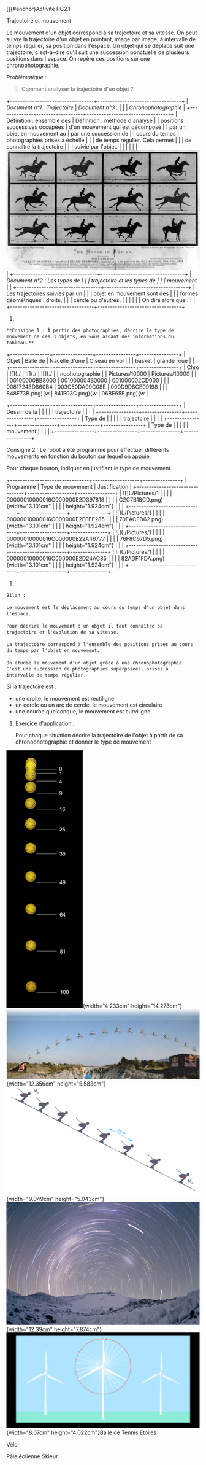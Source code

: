 []{#anchor}Activité PC2.1

Trajectoire et mouvement

Le mouvement d'un objet correspond à sa trajectoire et sa vitesse. On
peut suivre la trajectoire d'un objet en pointant, image par image, à
intervalle de temps régulier, sa position dans l'espace. Un objet qui se
déplace suit une trajectoire, c'est-à-dire qu'il suit une succession
ponctuelle de plusieurs positions dans l'espace. On repère ces positions
sur une chronophotographie.

*Problématique* :

> Comment analyser la trajectoire d'un objet ?

+----------------------------------+----------------------------------+
| *Document n°1* : *Trajectoire*   | *Document n°3* :                 |
|                                  | *Chronophotographie*             |
+----------------------------------+----------------------------------+
| Définition : ensemble des        | Définition : méthode d'analyse   |
| positions successives occupées   | d'un mouvement qui est décomposé |
| par un objet en mouvement au     | par une succession de            |
| cours du temps                   | photographies prises à échelle   |
|                                  | de temps régulier. Cela permet   |
|                                  | de connaître la trajectoire      |
|                                  | suivie par l'objet.              |
|                                  |                                  |
|                                  | ![](./Pictures/100000010000025D00000176D774865D87FCB4CD.png) |
+----------------------------------+----------------------------------+
| *Document n°2* : *Les types de   |                                  |
| trajectoire et les types de      |                                  |
| mouvement*                       |                                  |
+----------------------------------+----------------------------------+
| Les trajectoires suivies par un  |                                  |
| objet en mouvement sont des      |                                  |
| formes géométriques : droite,    |                                  |
| cercle ou d'autres.              |                                  |
|                                  |                                  |
| On dira alors que :              |                                  |
+----------------------------------+----------------------------------+

1)  

    **Consigne 1 : À partir des photographies, décrire le type de
    mouvement de ces 3 objets, en vous aidant des informations du
    tableau.**

+----------------+----------------+----------------+----------------+
| Objet          | Balle de       | Nacelle d'une  | Oiseau en vol  |
|                | basket         | grande roue    |                |
+----------------+----------------+----------------+----------------+
| Chro           | ![](./         | ![](./         | ![](./         |
| nophotographie |  | Pictures/10000 | Pictures/10000 |
|                | 00100000BB8000 | 001000004B0000 | 001000002CD000 |
|                | 00817248D860B4 | 003C50DA99C08E | 000D9D8CE09198 |
|                | 848F73B.png){w | 841F03C.png){w | 06BF65E.png){w |

+----------------+----------------+----------------+----------------+
| Dessin de la   |                |                |                |
| trajectoire    |                |                |                |
+----------------+----------------+----------------+----------------+
| Type de        |                |                |                |
| trajectoire    |                |                |                |
+----------------+----------------+----------------+----------------+
| Type de        |                |                |                |
| mouvement      |                |                |                |
+----------------+----------------+----------------+----------------+

Consigne 2 : Le robot a été programmé pour effectuer différents
mouvements en fonction du bouton sur lequel on appuie.

Pour chaque bouton, indiquer en justifiant le type de mouvement

+--------------------------------+-------------------+---------------+
| Programme                      | Type de mouvement | Justification |
+--------------------------------+-------------------+---------------+
| ![](./Pictures/1               |                   |               |
| 00000010000016C000000E2D397818 |                   |               |
| C2C7B18CD.png){width="3.101cm" |                   |               |
| height="1.924cm"}              |                   |               |
+--------------------------------+-------------------+---------------+
| ![](./Pictures/1               |                   |               |
| 00000010000016C000000E2EFEF285 |                   |               |
| 70EACFD62.png){width="3.101cm" |                   |               |
| height="1.924cm"}              |                   |               |
+--------------------------------+-------------------+---------------+
| ![](./Pictures/1               |                   |               |
| 00000010000016C000000E22A46777 |                   |               |
| 76F8C67D5.png){width="3.101cm" |                   |               |
| height="1.924cm"}              |                   |               |
+--------------------------------+-------------------+---------------+
| ![](./Pictures/1               |                   |               |
| 00000010000016C000000E2D24AC85 |                   |               |
| 82ADF1FDA.png){width="3.101cm" |                   |               |
| height="1.924cm"}              |                   |               |
+--------------------------------+-------------------+---------------+

1)  

    Bilan :

    Le mouvement est le déplacement au cours du temps d'un objet dans
    l'espace.

    Pour décrire le mouvement d'un objet il faut connaître sa
    trajectoire et l'évolution de sa vitesse.

    La trajectoire correspond à l'ensemble des positions prises au cours
    du temps par l'objet en mouvement.

    On étudie le mouvement d'un objet grâce à une chronophotographie.
    C'est une succession de photographies superposées, prises à
    intervalle de temps régulier.

Si la trajectoire est :

-   une droite, le mouvement est rectiligne
-   un cercle ou un arc de cercle, le mouvement est circulaire
-   une courbe quelconque, le mouvement est curviligne

1)  Exercice d'application :

    Pour chaque situation décrire la trajectoire de l'objet à partir de
    sa chronophotographie et donner le type de mouvement

![](./Pictures/10000001000000C70000029F0634F10980D262B9.png){width="4.233cm"
height="14.273cm"}![](./Pictures/1000000100000245000000D3FEAEC1D34157DD6D.png){width="12.356cm"
height="5.583cm"}![](./Pictures/100000000000050F000002D20780C6AA9B6B4360.png){width="9.049cm"
height="5.043cm"}![](./Pictures/10000001000002AE000001B4DA2F64AE98665EF5.png){width="12.39cm"
height="7.874cm"}![](./Pictures/10000001000001FA000000FA98392B1D32B897CB.png){width="8.07cm"
height="4.022cm"}Balle de Tennis Etoiles

Vélo

Pâle éolienne Skieur
